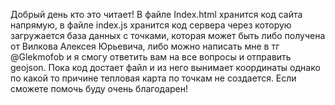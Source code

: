 Добрый день кто это читает!
В файле Index.html хранится код сайта напрямую, в файле index.js хранится код сервера через которую загружается база данных с точками, которая может быть либо получена от Вилкова Алексея Юрьевича, либо можно написать мне в тг @Glekmofob и я смогу ответить вам на все вопросы и отправить geojson.
Пока код достает файл и из него вынимает координаты однако по какой то причине тепловая карта по точкам не создается.
Если сможете помочь буду очень благодарен!
